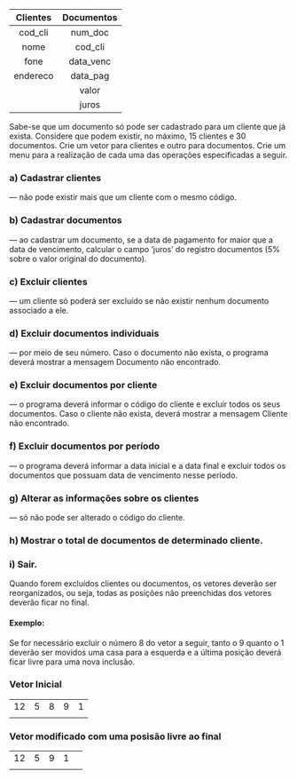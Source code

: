 | Clientes | Documentos |
| :------: | :--------: |
| cod_cli  |  num_doc   |
|   nome   |  cod_cli   |
|   fone   | data_venc  |
| endereco |  data_pag  |
|          |   valor    |
|          |   juros    |


Sabe-se que um documento só pode ser cadastrado para um cliente que já exista. Considere que podem existir, no máximo, 15 clientes e 30 documentos. Crie um vetor para clientes e outro para documentos. Crie
um menu para a realização de cada uma das operações especificadas a seguir.

### a) Cadastrar clientes 

— não pode existir mais que um cliente com o mesmo código.

### b) Cadastrar documentos 

— ao cadastrar um documento, se a data de pagamento for maior que a data de vencimento, calcular o campo ‘juros’ do registro documentos (5% sobre o valor original do documento).

### c) Excluir clientes 

— um cliente só poderá ser excluído se não existir nenhum documento associado a ele.

### d) Excluir documentos individuais 

— por meio de seu número. Caso o documento não exista, o programa deverá mostrar a mensagem Documento não encontrado.

### e) Excluir documentos por cliente 

— o programa deverá informar o código do cliente e excluir todos os seus
documentos. Caso o cliente não exista, deverá mostrar a mensagem Cliente não encontrado.

### f) Excluir documentos por período 

— o programa deverá informar a data inicial e a data final e excluir todos os documentos que possuam data de vencimento nesse período.

### g) Alterar as informações sobre os clientes 

— só não pode ser alterado o código do cliente.

### h) Mostrar o total de documentos de determinado cliente.

### i) Sair.

 Quando forem excluídos clientes ou documentos, os vetores deverão ser reorganizados, ou seja, todas as posições não preenchidas dos vetores deverão ficar no final.

#### Exemplo: 
Se for necessário excluir o número 8 do vetor a seguir, tanto o 9 quanto o 1 deverão ser movidos uma casa para a esquerda e a última posição deverá ficar livre para uma nova inclusão.

### Vetor Inicial
|       |       |       |       |       |
| :---: | :---: | :---: | :---: | :---: |
|  12   |   5   |   8   |   9   |   1   |
|       |       |       |       |       |

### Vetor modificado com uma posisão livre ao final

|       |       |       |       |       |
| :---: | :---: | :---: | :---: | :---: |
|  12   |   5   |   9   |   1   |       |
|       |       |       |       |       |